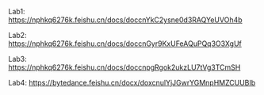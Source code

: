 Lab1: https://nphkq6276k.feishu.cn/docs/doccnYkC2ysne0d3RAQYeUVOh4b

Lab2: https://nphkq6276k.feishu.cn/docs/doccnGyr9KxUFeAQuPQq3O3XgUf

Lab3: https://nphkq6276k.feishu.cn/docs/doccnpgRgok2ukzLU7tVg3TCmSH

Lab4: https://bytedance.feishu.cn/docx/doxcnulYjJGwrYGMnpHMZCUUBIb
